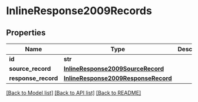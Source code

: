# InlineResponse2009Records

## Properties
Name | Type | Description | Notes
------------ | ------------- | ------------- | -------------
**id** | **str** |  | [optional] 
**source_record** | [**InlineResponse2009SourceRecord**](InlineResponse2009SourceRecord.md) |  | [optional] 
**response_record** | [**InlineResponse2009ResponseRecord**](InlineResponse2009ResponseRecord.md) |  | [optional] 

[[Back to Model list]](../README.md#documentation-for-models) [[Back to API list]](../README.md#documentation-for-api-endpoints) [[Back to README]](../README.md)


